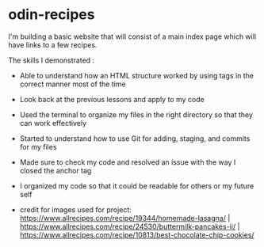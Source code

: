 # odin-recipes
I'm building a basic website that will consist of a main index page which will have links to a few recipes.

The skills I demonstrated :

* Able to understand how an HTML structure worked by using tags in the correct manner most of the time
* Look back at the previous lessons and apply to my code
* Used the terminal to organize my files in the right directory so that they can work effectively 
* Started to understand how to use Git for adding, staging, and commits for my files 
* Made sure to check my code and resolved an issue with the way I closed the anchor tag
* I organized my code so that it could be readable for others or my future self

* credit for images used for project: https://www.allrecipes.com/recipe/19344/homemade-lasagna/  |  https://www.allrecipes.com/recipe/24530/buttermilk-pancakes-ii/ |   https://www.allrecipes.com/recipe/10813/best-chocolate-chip-cookies/
